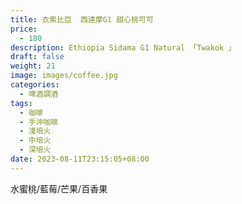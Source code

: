 ```yaml
---
title: 衣索比亞  西達摩G1 甜心桃可可
price:
  - 180
description: Ethiopia Sidama G1 Natural 「Twakok 」
draft: false
weight: 21
image: images/coffee.jpg
categories:
  - 啤酒調酒
tags:
  - 咖啡
  - 手沖咖啡
  - 淺培火
  - 中培火
  - 深培火
date: 2023-08-11T23:15:05+08:00
---
```

 水蜜桃/藍莓/芒果/百香果